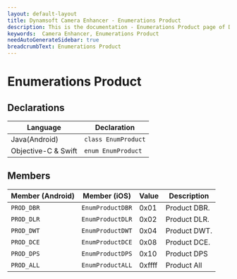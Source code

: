 ```yaml
---
layout: default-layout
title: Dynamsoft Camera Enhancer - Enumerations Product
description: This is the documentation - Enumerations Product page of Dynamsoft Camera Enhancer.
keywords:  Camera Enhancer, Enumerations Product
needAutoGenerateSidebar: true
breadcrumbText: Enumerations Product
---
```


# Enumerations Product

## Declarations

| Language | Declaration |
|----------|-------------|
| Java(Android) | `class EnumProduct` |
| Objective-C & Swift | `enum EnumProduct` |

## Members

| Member (Android) | Member (iOS) | Value | Description |
|------------------|--------------|-------|-------------|
| `PROD_DBR` | `EnumProductDBR` | 0x01 | Product DBR. |
| `PROD_DLR` | `EnumProductDLR` | 0x02 | Product DLR. |
| `PROD_DWT` | `EnumProductDWT` | 0x04 | Product DWT. |
| `PROD_DCE` | `EnumProductDCE` | 0x08 | Product DCE. |
| `PROD_DPS` | `EnumProductDPS` | 0x10 | Product DPS |
| `PROD_ALL` | `EnumProductALL` | 0xffff | Product All |
